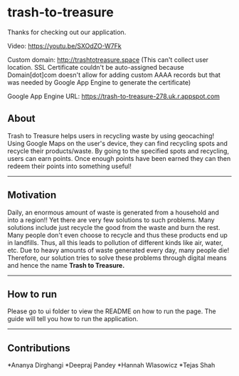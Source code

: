 # trash-to-treasure
Thanks for checking out our application.

Video: https://youtu.be/SXOdZO-W7Fk

Custom domain: http://trashtotreasure.space (This can't collect user location. SSL Certificate couldn't be auto-assigned because Domain[dot]com doesn't allow for adding custom AAAA records but that was needed by Google App Engine to generate the certificate)

Google App Engine URL: https://trash-to-treasure-278.uk.r.appspot.com

## About
Trash to Treasure helps users in recycling waste by using geocaching! Using Google Maps on the user's device, they can find recycling spots and recycle their products/waste. By going to the specified spots and recycling, users can earn points. Once enough points have been earned they can then redeem their points into something useful!

---
## Motivation
Daily, an enormous amount of waste is generated from a household and into a region!! Yet there are very few solutions to such problems. Many solutions include just recycle the good from the waste and burn the rest. Many people don't even choose to recycle and thus these products end up in landfills. Thus, all this leads to pollution of different kinds like air, water, etc. Due to heavy amounts of waste generated every day, many people die! Therefore, our solution tries to solve these problems through digital means and hence the name **Trash to Treasure.**

---
## How to run
Please go to ui folder to view the README on how to run the page. The guide will tell you how to run the application.

---
## Contributions
*Ananya Dirghangi
*Deepraj Pandey
*Hannah Wlasowicz
*Tejas Shah
